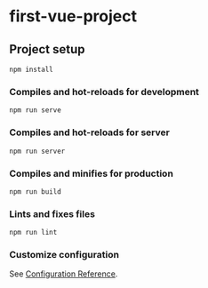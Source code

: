 # first-vue-project

## Project setup
```
npm install
```

### Compiles and hot-reloads for development
```
npm run serve
```

### Compiles and hot-reloads for server
```
npm run server
```

### Compiles and minifies for production
```
npm run build
```

### Lints and fixes files
```
npm run lint
```

### Customize configuration
See [Configuration Reference](https://cli.vuejs.org/config/).
